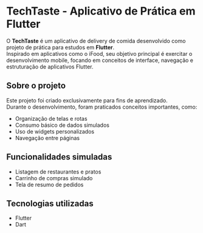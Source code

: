# TechTaste - Aplicativo de Prática em Flutter

O **TechTaste** é um aplicativo de delivery de comida desenvolvido como projeto de prática para estudos em **Flutter**.  
Inspirado em aplicativos como o iFood, seu objetivo principal é exercitar o desenvolvimento mobile, focando em conceitos de interface, navegação e estruturação de aplicativos Flutter.

## Sobre o projeto

Este projeto foi criado exclusivamente para fins de aprendizado.  
Durante o desenvolvimento, foram praticados conceitos importantes, como:

- Organização de telas e rotas
- Consumo básico de dados simulados
- Uso de widgets personalizados
- Navegação entre páginas

## Funcionalidades simuladas

- Listagem de restaurantes e pratos
- Carrinho de compras simulado
- Tela de resumo de pedidos

## Tecnologias utilizadas

- Flutter
- Dart
